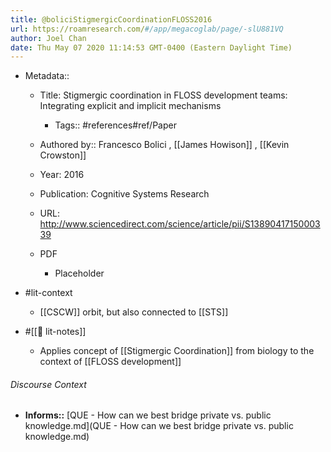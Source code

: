 ```yaml
---
title: @boliciStigmergicCoordinationFLOSS2016
url: https://roamresearch.com/#/app/megacoglab/page/-slU881VQ
author: Joel Chan
date: Thu May 07 2020 11:14:53 GMT-0400 (Eastern Daylight Time)
---
```


- Metadata::

    - Title: Stigmergic coordination in FLOSS development teams: Integrating explicit and implicit mechanisms

        - Tags:: #references#ref/Paper

    - Authored by::  Francesco Bolici ,  [[James Howison]] ,  [[Kevin Crowston]]

    - Year: 2016

    - Publication: Cognitive Systems Research

    - URL: http://www.sciencedirect.com/science/article/pii/S1389041715000339

    - PDF

        - Placeholder
- #lit-context

    - [[CSCW]] orbit, but also connected to [[STS]]
- #[[📝 lit-notes]]

    - Applies concept of [[Stigmergic Coordination]] from biology to the context of [[FLOSS development]]

###### Discourse Context

- **Informs::** [QUE - How can we best bridge private vs. public knowledge.md](QUE - How can we best bridge private vs. public knowledge.md)
